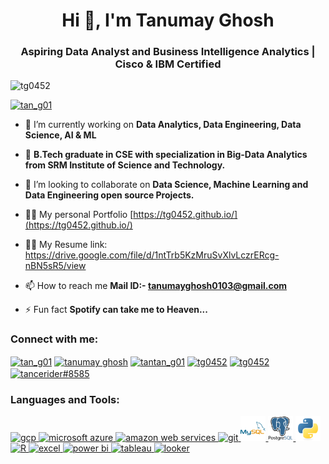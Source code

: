 <h1 align="center">Hi 👋, I'm Tanumay Ghosh</h1>
<h3 align="center">Aspiring Data Analyst and Business Intelligence Analytics | Cisco & IBM Certified</h3>



<p align="left"> <img src="https://komarev.com/ghpvc/?username=tg0452&label=Profile%20views&color=0e75b6&style=flat" alt="tg0452" /> </p>


<p align="left"> <a href="https://twitter.com/tan_g01" target="blank"><img src="https://img.shields.io/twitter/follow/tan_g01?logo=twitter&style=for-the-badge" alt="tan_g01" /></a> </p>

- 🔭 I’m currently working on **Data Analytics, Data Engineering, Data Science, AI & ML**

- 🌱 **B.Tech graduate in CSE with specialization in Big-Data Analytics from SRM Institute of Science and Technology.**

- 👯 I’m looking to collaborate on **Data Science, Machine Learning and Data Engineering open source Projects.**

- 👨‍💻 My personal Portfolio [https://tg0452.github.io/](https://tg0452.github.io/)

- 👨‍🎓 My Resume link: https://drive.google.com/file/d/1ntTrb5KzMruSvXlvLczrERcg-nBN5sR5/view

- 📫 How to reach me **Mail ID:- tanumayghosh0103@gmail.com**

- ⚡ Fun fact **Spotify can take me to Heaven...**

<h3 align="left">Connect with me:</h3>
<p align="left">
<a href="https://twitter.com/tan_g01" target="blank"><img align="center" src="https://raw.githubusercontent.com/rahuldkjain/github-profile-readme-generator/master/src/images/icons/Social/twitter.svg" alt="tan_g01" height="30" width="40" /></a>
<a href="https://linkedin.com/in/tanumay ghosh" target="blank"><img align="center" src="https://raw.githubusercontent.com/rahuldkjain/github-profile-readme-generator/master/src/images/icons/Social/linked-in-alt.svg" alt="tanumay ghosh" height="30" width="40" /></a>
<a href="https://instagram.com/tantan_g01" target="blank"><img align="center" src="https://raw.githubusercontent.com/rahuldkjain/github-profile-readme-generator/master/src/images/icons/Social/instagram.svg" alt="tantan_g01" height="30" width="40" /></a>
<a href="https://www.codechef.com/users/tg0452" target="blank"><img align="center" src="https://cdn.jsdelivr.net/npm/simple-icons@3.1.0/icons/codechef.svg" alt="tg0452" height="30" width="40" /></a>
<a href="https://www.hackerrank.com/tg0452" target="blank"><img align="center" src="https://raw.githubusercontent.com/rahuldkjain/github-profile-readme-generator/master/src/images/icons/Social/hackerrank.svg" alt="tg0452" height="30" width="40" /></a>
<a href="https://discord.gg/tancerider#8585" target="blank"><img align="center" src="https://raw.githubusercontent.com/rahuldkjain/github-profile-readme-generator/master/src/images/icons/Social/discord.svg" alt="tancerider#8585" height="30" width="40" /></a>
</p>

<h3 align="left">Languages and Tools:</h3>
<p align="left"> <a href="https://cloud.google.com/" target="_blank" rel="noreferrer">  <img src="https://www.vectorlogo.zone/logos/google_cloud/google_cloud-icon.svg" alt="gcp" width="40" height="40"/> </a> <a href="https://azure.microsoft.com/en-us/pricing/purchase-options/azure-account" target="_blank" rel="noreferrer"> <img src="https://www.vectorlogo.zone/logos/microsoft_azure/microsoft_azure-icon.svg" alt="microsoft azure" width="40" height="40"/> </a>  <a href="https://aws.amazon.com/?nc2=h_lg" target="_blank" rel="noreferrer"> <img src="https://logos-world.net/wp-content/uploads/2021/08/Amazon-Web-Services-AWS-Logo.png" alt="amazon web services" width="40" height="40"/> </a> <a href="https://git-scm.com/" target="_blank" rel="noreferrer"> <img src="https://www.vectorlogo.zone/logos/git-scm/git-scm-icon.svg" alt="git" width="40" height="40"/> </a>  <a href="https://www.mysql.com/" target="_blank" rel="noreferrer"> <img src="https://raw.githubusercontent.com/devicons/devicon/master/icons/mysql/mysql-original-wordmark.svg" alt="mysql" width="40" height="40"/> </a> <a href="https://www.postgresql.org" target="_blank" rel="noreferrer"> <img src="https://raw.githubusercontent.com/devicons/devicon/master/icons/postgresql/postgresql-original-wordmark.svg" alt="postgresql" width="40" height="40"/> </a> <a href="https://www.python.org" target="_blank" rel="noreferrer"> <img src="https://raw.githubusercontent.com/devicons/devicon/master/icons/python/python-original.svg" alt="python" width="40" height="40"/> </a> <a href="https://www.r-project.org/about.html" target="_blank" rel="noreferrer"> <img src="https://upload.wikimedia.org/wikipedia/commons/1/1b/R_logo.svg" alt="R" width="40" height="40"/> </a> <a href="https://www.microsoft.com/en-in/microsoft-365/excel" target="_blank" rel="noreferrer"> <img src="https://cdn.pixabay.com/photo/2023/06/01/12/02/excel-logo-8033473_1280.png" alt="excel" width="40" height="40"/> </a> <a href="https://www.microsoft.com/en-us/power-platform/products/power-bi" target="_blank" rel="noreferrer"> <img src="https://logos-world.net/wp-content/uploads/2022/02/Power-BI-Logo-700x394.png" alt="power bi" width="40" height="40"/> </a> <a href="https://www.tableau.com/" target="_blank" rel="noreferrer"> <img src="https://logos-world.net/tableau-logo/" alt="tableau" width="40" height="40"/> </a> <a href="https://cloud.google.com/looker" target="_blank" rel="noreferrer"> <img src="https://images.seeklogo.com/logo-png/39/1/google-looker-logo-png_seeklogo-394597.png?v=638701123740000000" alt="looker" width="40" height="40"/> </a> </p>


